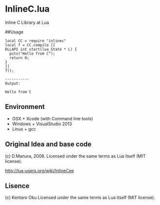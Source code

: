 # InlineC.lua

Inline C Library at Lua

##Usage

    local CC = require "inlinec"
    local f = CC.compile [[
    DLLAPI int start(lua_State * L) {
      puts("Hello from C");
      return 0;
    }
    ]]
    f();
    
    -----------
    Output:
    
    Hello from C

## Environment

* OSX + Xcode (with Command line tools)
* Windows + VisualStudio 2013
* Linux + gcc


## Original Idea and base code

   (c) D.Manura, 2008.
   Licensed under the same terms as Lua itself (MIT license).
   
   http://lua-users.org/wiki/InlineCee


## Lisence

   (c) Kentaro Oku
   Licensed under the same terms as Lua itself (MIT license).

